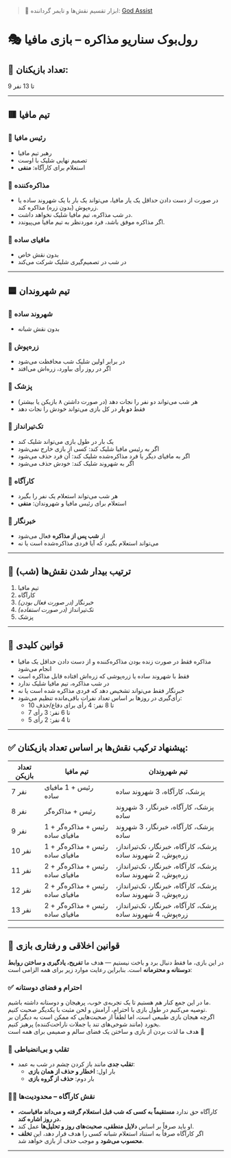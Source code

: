 > 🧠 ابزار تقسیم نقش‌ها و تایمر گرداننده: [God Assist](https://mafia-negotiation.netlify.app)

# 🎭 رول‌بوک سناریو مذاکره – بازی مافیا

## 👥 تعداد بازیکنان:
9 تا 13 نفر

---

## 🟥 تیم مافیا

### 🔹 رئیس مافیا
- رهبر تیم مافیا
- تصمیم نهایی شلیک با اوست
- استعلام برای کارآگاه: **منفی**

### 🔹 مذاکره‌کننده
- در صورت از دست دادن حداقل یک یار مافیا، می‌تواند یک بار با یک شهروند ساده یا زره‌پوش (بدون زره) مذاکره کند.
- در شب مذاکره، تیم مافیا شلیک نخواهد داشت.
- اگر مذاکره موفق باشد، فرد موردنظر به تیم مافیا می‌پیوندد.

### 🔹 مافیای ساده
- بدون نقش خاص
- در شب در تصمیم‌گیری شلیک شرکت می‌کند

---

## 🟦 تیم شهروندان

### 🔹 شهروند ساده
- بدون نقش شبانه

### 🔹 زره‌پوش
- در برابر اولین شلیک شب محافظت می‌شود
- اگر در روز رأی بیاورد، زره‌اش می‌افتد

### 🔹 پزشک
- هر شب می‌تواند دو نفر را نجات دهد (در صورت داشتن ۸ بازیکن یا بیشتر)
- فقط **دو بار** در کل بازی می‌تواند خودش را نجات دهد

### 🔹 تک‌تیرانداز
- یک بار در طول بازی می‌تواند شلیک کند
- اگر به رئیس مافیا شلیک کند: کسی از بازی خارج نمی‌شود
- اگر به مافیای دیگر یا فرد مذاکره‌شده شلیک کند: آن فرد حذف می‌شود
- اگر به شهروند شلیک کند: خودش حذف می‌شود

### 🔹 کارآگاه
- هر شب می‌تواند استعلام یک نفر را بگیرد
- استعلام برای رئیس مافیا و شهروندان: **منفی**

### 🔹 خبرنگار
- از **شب پس از مذاکره** فعال می‌شود
- می‌تواند استعلام بگیرد که آیا فردی مذاکره‌شده است یا نه

---

## 🌙 ترتیب بیدار شدن نقش‌ها (شب)

1. تیم مافیا
2. کارآگاه
3. خبرنگار *(در صورت فعال بودن)*
4. تک‌تیرانداز *(در صورت استفاده)*
5. پزشک

---

## 📌 قوانین کلیدی

- مذاکره فقط در صورت زنده بودن مذاکره‌کننده و از دست دادن حداقل یک مافیا انجام می‌شود
- فقط با شهروند ساده یا زره‌پوشی که زره‌اش افتاده قابل مذاکره است
- در شب مذاکره، تیم مافیا شلیک ندارد
- خبرنگار فقط می‌تواند تشخیص دهد که فردی مذاکره شده است یا نه
- رأی‌گیری در روزها بر اساس تعداد نفرات باقی‌مانده تنظیم می‌شود:
  - 10 تا 8 نفر: 4 رأی برای دفاع/حذف
  - 7 تا 6 نفر: 3 رأی
  - 5 تا 4 نفر: 2 رأی

---

## ✅ پیشنهاد ترکیب نقش‌ها بر اساس تعداد بازیکنان:

| تعداد بازیکن | تیم مافیا                        | تیم شهروندان                                                |
|--------------|----------------------------------|-------------------------------------------------------------|
| 7 نفر        | رئیس + 1 مافیای ساده             | پزشک، کارآگاه، 3 شهروند ساده                                |
| 8 نفر        | رئیس + مذاکره‌گر                 | پزشک، کارآگاه، خبرنگار، 3 شهروند ساده                       |
| 9 نفر        | رئیس + مذاکره‌گر + 1 مافیای ساده | پزشک، کارآگاه، خبرنگار، 3 شهروند ساده                       |
| 10 نفر       | رئیس + مذاکره‌گر + 1 مافیای ساده | پزشک، کارآگاه، خبرنگار، تک‌تیرانداز، زره‌پوش، 2 شهروند ساده |
| 11 نفر       | رئیس + مذاکره‌گر + 2 مافیای ساده | پزشک، کارآگاه، خبرنگار، تک‌تیرانداز، زره‌پوش، 2 شهروند ساده |
| 12 نفر       | رئیس + مذاکره‌گر + 2 مافیای ساده | پزشک، کارآگاه، خبرنگار، تک‌تیرانداز، زره‌پوش، 3 شهروند ساده |
| 13 نفر       | رئیس + مذاکره‌گر + 2 مافیای ساده | پزشک، کارآگاه، خبرنگار، تک‌تیرانداز، زره‌پوش، 4 شهروند ساده |

---

## 📌 قوانین اخلاقی و رفتاری بازی

در این بازی، ما فقط دنبال برد و باخت نیستیم — هدف ما **تفریح، یادگیری و ساختن روابط دوستانه و محترمانه** است. بنابراین رعایت موارد زیر برای همه الزامی است:
### ✅ احترام و فضای دوستانه

ما در این جمع کنار هم هستیم تا یک تجربه‌ی خوب، پرهیجان و دوستانه داشته باشیم.  
توصیه می‌کنیم در طول بازی با احترام، آرامش و لحن مثبت با یکدیگر صحبت کنیم.  
اگرچه هیجان بازی طبیعی است، اما لطفاً از صحبت‌هایی که ممکن است به دیگران بر بخورد (مانند شوخی‌های تند یا جملات ناراحت‌کننده) پرهیز کنیم.  
هدف ما لذت بردن از بازی و ساختن یک فضای سالم و صمیمی برای همه است 🌱

### 🚫 تقلب و بی‌انضباطی
- **تقلب جدی** مانند باز کردن چشم در شب به عمد:
  - بار اول: **اخطار و حذف از همان بازی**
  - بار دوم: **حذف از گروه بازی**

### 🕵️‍♂️ نقش کارآگاه – محدودیت‌ها

- کارآگاه حق ندارد **مستقیماً به کسی که شب قبل استعلام گرفته و می‌داند مافیاست، در روز اشاره کند.**
- او باید صرفاً بر اساس **دلایل منطقی، صحبت‌های روز و تحلیل‌ها** عمل کند.
- اگر کارآگاه صرفاً به استناد استعلام شبانه کسی را هدف قرار دهد، این **تخلف محسوب می‌شود** و موجب حذف از بازی خواهد شد.
---
